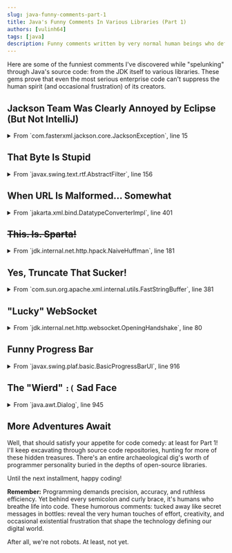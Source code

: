 ```yaml
---
slug: java-funny-comments-part-1
title: Java's Funny Comments In Various Libraries (Part 1)
authors: [vulinh64]
tags: [java]
description: Funny comments written by very normal human beings who definitely weren't losing their sanity while coding.
---
```


Here are some of the funniest comments I've discovered while "spelunking" through Java's source code: from the JDK itself to various libraries. These gems prove that even the most serious enterprise code can't suppress the human spirit (and occasional frustration) of its creators.

<!-- truncate -->

## Jackson Team Was Clearly Annoyed by Eclipse (But Not IntelliJ)

<details>

<summary>From `com.fasterxml.jackson.core.JacksonException`, line 15</summary>

![jackson](img/2025-07-21-img-0001.png)

When you extend `Exception` in Java, the compiler gently nudges you to define a `serialVersionUID` for serialization compatibility. It's actually sensible: Java wants to ensure classes can be safely serialized across different JVMs. But let's be brutally honest: when was the last time you serialized an `Exception` instance and sent it across the wire? Approximately never, right?

Still, tools like Eclipse will relentlessly nag you with warnings like "The serializable class lacks a serialVersionUID field." IntelliJ, being the cool kid, stays chill and lets you code in peace.

Picture this: the Jackson maintainers, busy building one of the world's most popular JSON libraries, getting constantly pestered by Eclipse's bureaucratic warnings. Their delightfully petty solution? Slap a `serialVersionUID` of `123` on their exception classes (like in `com.fasterxml.jackson.core.JsonProcessingException`). No complex hash, no auto-generated UUID: just a beautifully mundane `123`.

It's as if they said, "Fine, Eclipse, here's your precious ID: as vanilla as humanly possible!" A subtle middle finger to the bureaucracy of Java serialization, and a knowing wink to developers sharp enough to notice.

</details>

## That Byte Is Stupid

<details>

<summary>From `javax.swing.text.rtf.AbstractFilter`, line 156</summary>

![stupid bytes](img/2025-07-21-img-0002.png)

As I noted in my [previous post](2025-07-16-java-heresies.md#unsigned-when), Java has exactly zero unsigned data types. The Swing team must have been pulling their hair out while wrestling with the limitations of the `byte` data type, which stubbornly ranges from `-128` to `127` instead of the far more sensible `0` to `255`.

Sometimes you just have to call a spade a spade: or in this case, call a frustratingly limited byte "stupid." Can't argue with that assessment, honestly.

</details>

## When URL Is Malformed... Somewhat

<details>

<summary>From `jakarta.xml.bind.DatatypeConverterImpl`, line 401</summary>

![bad url](img/2025-07-21-img-0003.png)

The Jakarta team was dealing with a classic case of "the spec says one thing, reality does another." The `NamespaceContext` interface contract clearly specifies that `getNamespaceURI` should never return `null`. Simple, right?

Wrong. Some implementations completely ignore this contract, forcing the Jakarta team to add this begrudging workaround. You can practically feel their exasperation seeping through the comment: they're essentially saying, "We know this shouldn't happen according to the rules, but here we are, coding defensively against people who can't read specifications."

It's the programming equivalent of putting up a "Wet Floor" sign for a floor that should never be wet in the first place.

</details>

## ~~This. Is. Sparta!~~

<details>

<summary>From `jdk.internal.net.http.hpack.NaiveHuffman`, line 181</summary>

![not sparta](img/2025-07-21-img-0004.png)

I won't dive deep into ancient Sparta's rather grim traditions, but the `NaiveHuffman` comment about tossing bits "off the cliff (is this Sparta?)" is a brilliant nod to their notorious practice of, well, discarding what they deemed unfit.

This comment was written before the movie *300* turned "This is Sparta!" into a cultural phenomenon, making it an even more delightful piece of geek history. It's a wonderfully dramatic way to describe the mundane process of shifting out used bits in HPACK's bit-manipulation algorithm.

Though honestly, it would've been absolutely perfect with an image of King Leonidas dramatically kicking away the Persian messenger. Missed opportunity, JDK team!

</details>

## Yes, Truncate That Sucker!

<details>

<summary>From `com.sun.org.apache.xml.internal.utils.FastStringBuffer`, line 381</summary>

![sucker!](img/2025-07-21-img-0005.png)

Yes, that "sucker" need to be truncated!

There's something refreshingly honest about this no-nonsense attitude. No euphemisms, no technical jargon: just pure, unadulterated determination to truncate that troublesome piece of data.

</details>

## "Lucky" WebSocket

<details>

<summary>From `jdk.internal.net.http.websocket.OpeningHandshake`, line 80</summary>

![very lucky](img/2025-07-21-img-0006.png)

At first glance, you might assume the JDK team chose 13 as some kind of inside joke or random quirky number. Plot twist: it's actually the official WebSocket protocol version defined in [RFC 6455, section 4.1](https://datatracker.ietf.org/doc/html/rfc6455#section-4.1).

The "lucky number" comment is a delicious slice of irony: poking fun at 13's infamous reputation as the unluckiest number in many cultures, while acknowledging its absolutely critical role in WebSocket handshakes. It's not random at all; it's the precise version number that ensures your Java WebSocket client can communicate seamlessly with servers worldwide.

Just a little geeky wit from the JDK folks, proving that even the most standardized protocols can inspire a chuckle!

</details>

## Funny Progress Bar

<details>

<summary>From `javax.swing.plaf.basic.BasicProgressBarUI`, line 916</summary>

![funny bar](img/2025-07-21-img-0007.png)

This comment highlights a beautifully convoluted design choice: `getPreferredSize()` carefully calculates the progress bar's dimensions (using font metrics) to ensure the progress string (like "42%") fits properly when positioned by `getStringPlacement()`: a method it doesn't even directly call.

This indirect dependency is what the JDK team diplomatically calls "funny": though "mildly infuriating" might be more accurate. It's like designing a door frame based on the measurements of a door you're not even installing yourself.

But wait, there's more! Sharp-eyed readers will notice the comment misspells the method as `getStringPlacememnt()` (spot the extra "m" and the swapped "n"). This typo in the comment (thankfully not in the actual code) is an accidental cherry on top, making the "funny way" even more endearingly human.

Sometimes the best humor is completely unintentional.

</details>

## The "Wierd" `:(` Sad Face

<details>

<summary>From `java.awt.Dialog`, line 945</summary>

![sad face](img/2025-07-21-img-0008.png)

Why the sad face?

The `Dialog.show()` method breaks convention by skipping the call to `super.show()` from its parent Window class. This forces developers to manually invoke `mixOnShowing()` to ensure the dialog actually appears correctly: a frustrating bit of extra choreography that shouldn't be necessary.

The JDK team's response? A rare `:(` emoji in their otherwise professional codebase. It's like finding a handwritten "ugh" in the margins of a textbook: a moment of genuine human exasperation breaking through the formal facade.

The cherry on top? `"Wried"` is a typo for "weird," making this comment doubly endearing. You can almost picture the developer, irritated by AWT's quirky design decisions, furiously typing and making a spelling error in their moment of annoyance.

A typo and a sad face: the perfect combo for anyone who's ever been stuck debugging AWT's peculiarities!

**Bonus round:** In the same class at line 1392, there's this absolute gem:

![smile face](2025-07-21-img-0009.png)

Modal dialogs are inherently tricky beasts: they block input to other windows, but what happens when a blocker is itself blocked?

The code dives headfirst into this recursive nightmare, tracking "blockers of blockers" in the complex web of dialogs that can prevent interaction with the current window. The tongue-twisting phrase "blockers' blockers to blockers" reads like a Dr. Seuss book written by computer scientists, but the `:)` smiley face absolutely steals the show!

It's as if the JDK developer, while untangling this Gordian knot of modal logic, decided to embrace the chaos with a cheerful grin: "Yep, we're deep in the recursive weeds here, and you know what? It's actually kind of fun!"

Finding a genuine smile in the typically stoic JDK codebase is like discovering a four-leaf clover: a delightful reminder that humans, not machines, crafted this digital labyrinth.

</details>

## More Adventures Await

Well, that should satisfy your appetite for code comedy: at least for Part 1! I'll keep excavating through source code repositories, hunting for more of these hidden treasures. There's an entire archaeological dig's worth of programmer personality buried in the depths of open-source libraries.

Until the next installment, happy coding!

**Remember:** Programming demands precision, accuracy, and ruthless efficiency. Yet behind every semicolon and curly brace, it's humans who breathe life into code. These humorous comments: tucked away like secret messages in bottles: reveal the very human touches of effort, creativity, and occasional existential frustration that shape the technology defining our digital world.

After all, we're not robots. At least, not yet.